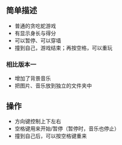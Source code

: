 ## 简单描述

- 普通的贪吃蛇游戏
- 有显示身长与得分
- 可以暂停、可以穿墙
- 撞到自己，游戏结束；再按空格，可以重玩

### 相比版本一

- 增加了背景音乐
- 把图片、音乐放到独立的文件夹中

## 操作

- 方向键控制上下左右
- 空格键用来开始/暂停（暂停时，音乐也停止）
- 撞到自己后，可以按空格键重来